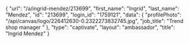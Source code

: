 {
    "url": "\/a\/ingrid-mendez\/213699",
    "first_name": "Ingrid",
    "last_name": "Mendez",
    "id": "213699",
    "login_id": "1759121",
    "data": {
        "profilePhoto": "\/api\/canvas\/logo\/226412630-0.2322273832745.jpg",
        "job_title": "Trend shop manager "
    },
    "type": "captivate",
    "layout": "ambassador",
    "title": "Ingrid Mendez"
}